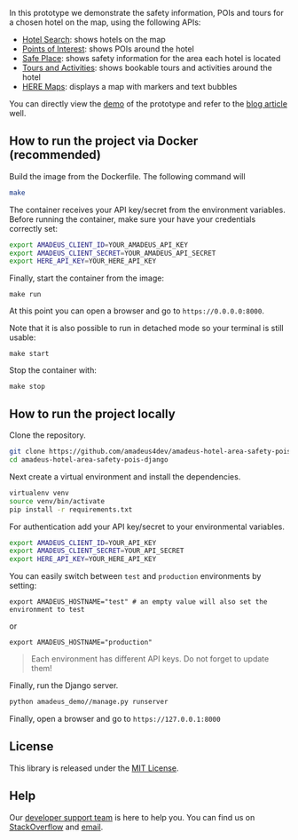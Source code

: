 In this prototype we demonstrate the safety information, POIs and tours for a chosen hotel on the map, using the following APIs:
- [Hotel Search](https://developers.amadeus.com/self-service/category/hotel/api-doc/hotel-search): shows hotels on the map
- [Points of Interest](https://developers.amadeus.com/self-service/category/destination-content/api-doc/points-of-interest): shows POIs around the hotel
- [Safe Place](https://developers.amadeus.com/self-service/category/destination-content/api-doc/safe-place): shows safety information for the area each hotel is located
- [Tours and Activities](https://developers.amadeus.com/self-service/category/destination-content/api-doc/tours-and-activities/api-reference): shows bookable tours and activities around the hotel
- [HERE Maps](https://developer.here.com/): displays a map with markers and text bubbles

You can directly view the [demo](https://amadeus4dev-hotel-pois-safety.herokuapp.com/) of the prototype and refer to the [blog article](https://developers.amadeus.com/blog/hotel-search-project-python) well. 

## How to run the project via Docker (recommended)

Build the image from the Dockerfile. The following command will 

```sh
make
```

The container receives your API key/secret from the environment variables.
Before running the container, make sure your have your credentials correctly
set:

```sh
export AMADEUS_CLIENT_ID=YOUR_AMADEUS_API_KEY
export AMADEUS_CLIENT_SECRET=YOUR_AMADEUS_API_SECRET
export HERE_API_KEY=YOUR_HERE_API_KEY
```

Finally, start the container from the image:

```
make run
```

At this point you can open a browser and go to `https://0.0.0.0:8000`.

Note that it is also possible to run in detached mode so your terminal is still
usable:

```
make start
```

Stop the container with:

```
make stop
```

## How to run the project locally

Clone the repository.

```sh
git clone https://github.com/amadeus4dev/amadeus-hotel-area-safety-pois-django.git
cd amadeus-hotel-area-safety-pois-django
```

Next create a virtual environment and install the dependencies.

```sh
virtualenv venv
source venv/bin/activate
pip install -r requirements.txt
```

For authentication add your API key/secret to your environmental variables.

```sh
export AMADEUS_CLIENT_ID=YOUR_API_KEY
export AMADEUS_CLIENT_SECRET=YOUR_API_SECRET
export HERE_API_KEY=YOUR_HERE_API_KEY
```

You can easily switch between `test` and `production` environments by setting:

```
export AMADEUS_HOSTNAME="test" # an empty value will also set the environment to test
```

or

```
export AMADEUS_HOSTNAME="production"
```

> Each environment has different API keys. Do not forget to update them!

Finally, run the Django server.

```sh
python amadeus_demo//manage.py runserver
```

Finally, open a browser and go to `https://127.0.0.1:8000`

## License

This library is released under the [MIT License](LICENSE).

## Help

Our [developer support team](https://developers.amadeus.com/support) is here
to help you. You can find us on
[StackOverflow](https://stackoverflow.com/questions/tagged/amadeus) and
[email](mailto:developers@amadeus.com).
